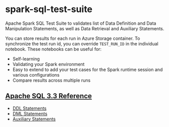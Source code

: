 # spark-sql-test-suite
Apache Spark SQL Test Suite to validates list of Data Definition and Data Manipulation Statements, as well as Data Retrieval and Auxiliary Statements.

You can store results for each run in Azure Storage container. To synchronize the test run id, you can override `TEST_RUN_ID` in the individual notebook. These notebooks can be useful for:

- Self-learning
- Validating your Spark environment
- Easy to extend to add your test cases for the Spark runtime session and various configurations
- Compare results across multiple runs

## [Apache SQL 3.3 Reference](https://spark.apache.org/docs/3.3.0/sql-ref-syntax.html)
- [DDL Statements](./DDLTestCases.ipynb)
- [DML Statements](./DMLTestCases.ipynb)
- [Auxiliary Statements](./AuxStatementsTestCases.ipynb)
